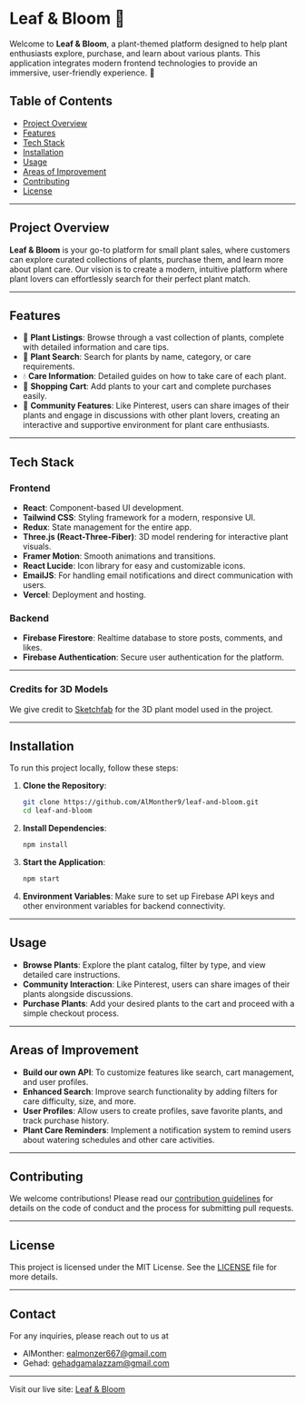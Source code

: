 # Leaf & Bloom 🌿

Welcome to **Leaf & Bloom**, a plant-themed platform designed to help plant enthusiasts explore, purchase, and learn about various plants. This application integrates modern frontend technologies to provide an immersive, user-friendly experience. 🌱

## Table of Contents

- [Project Overview](#project-overview)
- [Features](#features)
- [Tech Stack](#tech-stack)
- [Installation](#installation)
- [Usage](#usage)
- [Areas of Improvement](#areas-of-improvement)
- [Contributing](#contributing)
- [License](#license)

---

## Project Overview

**Leaf & Bloom** is your go-to platform for small plant sales, where customers can explore curated collections of plants, purchase them, and learn more about plant care. Our vision is to create a modern, intuitive platform where plant lovers can effortlessly search for their perfect plant match.

---

## Features

- 🌵 **Plant Listings**: Browse through a vast collection of plants, complete with detailed information and care tips.
- 🌿 **Plant Search**: Search for plants by name, category, or care requirements.
- 💧 **Care Information**: Detailed guides on how to take care of each plant.
- 🛒 **Shopping Cart**: Add plants to your cart and complete purchases easily.
- 💚 **Community Features**: Like Pinterest, users can share images of their plants and engage in discussions with other plant lovers, creating an interactive and supportive environment for plant care enthusiasts.

---

## Tech Stack

### Frontend
- **React**: Component-based UI development.
- **Tailwind CSS**: Styling framework for a modern, responsive UI.
- **Redux**: State management for the entire app.
- **Three.js (React-Three-Fiber)**: 3D model rendering for interactive plant visuals.
- **Framer Motion**: Smooth animations and transitions.
- **React Lucide**: Icon library for easy and customizable icons.
- **EmailJS**: For handling email notifications and direct communication with users.
- **Vercel**: Deployment and hosting.

### Backend
- **Firebase Firestore**: Realtime database to store posts, comments, and likes.
- **Firebase Authentication**: Secure user authentication for the platform.

---

### **Credits for 3D Models**

We give credit to [Sketchfab](https://sketchfab.com/3d-models/garden-urn-c0c7f5fa24704a23b0f3cbdd689b8176) for the 3D plant model used in the project.

---

## Installation

To run this project locally, follow these steps:

1. **Clone the Repository**:
   ```bash
   git clone https://github.com/AlMonther9/leaf-and-bloom.git
   cd leaf-and-bloom
   ```

2. **Install Dependencies**:
   ```bash
   npm install
   ```

3. **Start the Application**:
   ```bash
   npm start
   ```

4. **Environment Variables**:
   Make sure to set up Firebase API keys and other environment variables for backend connectivity.

---

## Usage

- **Browse Plants**: Explore the plant catalog, filter by type, and view detailed care instructions.
- **Community Interaction**: Like Pinterest, users can share images of their plants alongside discussions.
- **Purchase Plants**: Add your desired plants to the cart and proceed with a simple checkout process.

---

## Areas of Improvement

- **Build our own API**: To customize features like search, cart management, and user profiles.
- **Enhanced Search**: Improve search functionality by adding filters for care difficulty, size, and more.
- **User Profiles**: Allow users to create profiles, save favorite plants, and track purchase history.
- **Plant Care Reminders**: Implement a notification system to remind users about watering schedules and other care activities.

---

## Contributing

We welcome contributions! Please read our [contribution guidelines](CONTRIBUTING.md) for details on the code of conduct and the process for submitting pull requests.

---

## License

This project is licensed under the MIT License. See the [LICENSE](LICENSE.md) file for more details.

---

## Contact

For any inquiries, please reach out to us at
- AlMonther: ealmonzer667@gmail.com
- Gehad: gehadgamalazzam@gmail.com

---

Visit our live site: [Leaf & Bloom](https://leaf-bloom.vercel.app/)
